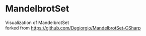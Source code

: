 # MandelbrotSet
Visualization of MandelbrotSet  
forked from https://github.com/Degiorgio/MandelbrotSet-CSharp
